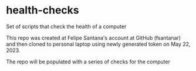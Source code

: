 # health-checks
Set of scripts that check the health of a computer

This repo was created at Felipe Santana's account at GitHub (fsantanar) and then cloned to personal laptop
using newly generated token on May 22, 2023.

The repo will be populated with a series of checks for the computer
